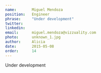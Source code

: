 ```yaml
---
name:       Miguel Mendoza
position:   Engineer
phrase:     "Under development"
twitter:    
linkedin:   
email:      miguel.mendoza@vizzuality.com
photo:      unknown_1.jpg
author:     Alicia
date:       2015-05-08
order: 		14
---
```


 Under development
